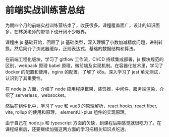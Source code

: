 # 前端实战训练营总结

为期四个月的前端实战训练营结束了，收获很多。课程覆盖面广，设计的知识面多，在林溪老师的带领下也开阔不少眼界。

课程由 js 基础开始，回顾了 js 基础类型，深入理解了小数加减精度问题，进制转换。然后简介了浏览器缓存，正则表达式，基础的数据结构和算法。

在前端工程化版块，学习了 gitflow 工作流，CI/CD 持续集成部署，js 模块规范的区别，webpack 原理 babel 原理，微前端及实现机制。在容器化技术里，学习了 docker 的配置和使用，nginx 的配置，了解了 k8s。深入学习了 jest 单元测试，认识到了其重要性。

在 node.js 方面，介绍了 node 应用程序框架，装饰器，中间件，服务端渲染，介绍了 serverless，websocket。

然后在组件化中，学习了 vue 和 vue3 的原理解析，react hooks, react fiber, vite, rollup 的使用和原理， elementUI-plus 组件的实现原理。

由于自己在 node.js 和 typescript 方面的欠缺，到课程后期感觉就很吃力了。在课程结束后，还要继续加强这两方面的学习把相关知识点吃透。
